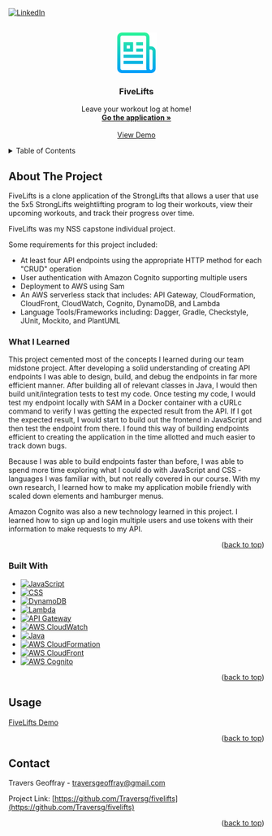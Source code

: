 [![LinkedIn][linkedin-shield]][linkedin-url]



<!-- PROJECT LOGO -->
<br />
<div align="center">
  <a href="https://github.com/Traversg/fivelifts">
    <img src="resources/logo.png" alt="Logo" width="80" height="80">
  </a>

<h3 align="center">FiveLifts</h3>

  <p align="center">
    Leave your workout log at home!
    <br />
    <a href="https://d26lgsxi4xyyrc.cloudfront.net/"><strong>Go the application »</strong></a>
    <br />
    <br />
    <a href="#usage">View Demo</a>
  </p>
</div>



<!-- TABLE OF CONTENTS -->
<details>
  <summary>Table of Contents</summary>
  <ol>
    <li>
      <a href="#about-the-project">About The Project</a>
      <ul>
        <li><a href="#built-with">Built With</a></li>
      </ul>
    </li>
    <li><a href="#usage">Usage</a></li>
    <li><a href="#contact">Contact</a></li>
  </ol>
</details>



<!-- ABOUT THE PROJECT -->
## About The Project

FiveLifts is a clone application of the StrongLifts that allows a user that use the 5x5 StrongLifts weightlifting program
to log their workouts, view their upcoming workouts, and track their progress over time.

FiveLifts was my NSS capstone  individual project.

Some requirements for this project included: 
- At least four API endpoints using the appropriate HTTP method for
each "CRUD" operation
- User authentication with Amazon Cognito supporting multiple users
- Deployment to AWS using Sam
- An AWS serverless stack that includes: API Gateway, CloudFormation, CloudFront, CloudWatch, Cognito, DynamoDB, and Lambda
- Language Tools/Frameworks including: Dagger, Gradle, Checkstyle, JUnit, Mockito, and PlantUML

### What I Learned

This project cemented most of the concepts I learned during our team midstone project. After developing a solid
understanding of creating API endpoints I was able to design, build, and debug the endpoints in far more efficient
manner. After building all of relevant classes in Java, I would then build unit/integration tests to test my code.
Once testing my code, I would test my endpoint locally with SAM in a Docker container with a cURLc command
to verify I was getting the expected result from the API. If I got the expected result, I would start to build out the
frontend in JavaScript and then test the endpoint from there. I found this way of building endpoints efficient to
creating the application in the time allotted and much easier to track down bugs.

Because I was able to build endpoints faster than before, I was able to spend more time exploring what I could do
with JavaScript and CSS - languages I was familiar with, but not really covered in our course. With my own research,
I learned how to make my application mobile friendly with scaled down elements and hamburger menus.

Amazon Cognito was also a new technology learned in this project. I learned how to sign up and login multiple users and
use tokens with their information to make requests to my API.

<p align="right">(<a href="#readme-top">back to top</a>)</p>

### Built With


* [![JavaScript][JavaScript]][JavaScript-url]
* [![CSS][CSS]][CSS-url]
* [![DynamoDB][DynamoDB]][DynamoDB-url]
* [![Lambda][Lambda]][Lambda-url]
* [![API Gateway][API Gateway]][Gateway-url]
* [![AWS CloudWatch][AWS CloudWatch]][CloudWatch-url]
* [![Java][Java]][Java-url]
* [![AWS CloudFormation][AWS CloudFormation]][CloudFormation-url]
* [![AWS CloudFront][AWS CloudFront]][CloudFront-url]
* [![AWS Cognito][AWS Cognito]][Cognito-url]

<p align="right">(<a href="#readme-top">back to top</a>)</p>


<!-- USAGE EXAMPLES -->
## Usage

[FiveLifts Demo](https://user-images.githubusercontent.com/57022409/220740931-4f994600-8919-4b41-85f2-3b8c97cd2191.mov)

<p align="right">(<a href="#readme-top">back to top</a>)</p>

<!-- CONTACT -->
## Contact

Travers Geoffray - traversgeoffray@gmail.com

Project Link: [https://github.com/Traversg/fivelifts](https://github.com/Traversg/fivelifts)

<p align="right">(<a href="#readme-top">back to top</a>)</p>

<!-- MARKDOWN LINKS & IMAGES -->
<!-- https://www.markdownguide.org/basic-syntax/#reference-style-links -->
[contributors-shield]: https://img.shields.io/github/contributors/Traversg/Party_Playlist.svg?style=for-the-badge
[contributors-url]: https://github.com/Traversg/Party_Playlist/graphs/contributors
[forks-shield]: https://img.shields.io/github/forks/github_username/repo_name.svg?style=for-the-badge
[forks-url]: https://github.com/github_username/repo_name/network/members
[stars-shield]: https://img.shields.io/github/stars/github_username/repo_name.svg?style=for-the-badge
[stars-url]: https://github.com/github_username/repo_name/stargazers
[issues-shield]: https://img.shields.io/github/issues/github_username/repo_name.svg?style=for-the-badge
[issues-url]: https://github.com/github_username/repo_name/issues
[license-shield]: https://img.shields.io/github/license/github_username/repo_name.svg?style=for-the-badge
[license-url]: https://github.com/github_username/repo_name/blob/master/LICENSE.txt
[linkedin-shield]: https://img.shields.io/badge/-LinkedIn-black.svg?style=for-the-badge&logo=linkedin&colorB=555
[linkedin-url]: https://www.linkedin.com/in/travers-geoffray/
[product-screenshot]: resources/screenshot.png
[DynamoDb]: https://img.shields.io/badge/AWS_DynamoDB-white?style=for-the-badge&logo=amazondynamodb&logoColor=4053D6
[DynamoDb-url]: https://aws.amazon.com/dynamodb/
[Lambda]: https://img.shields.io/badge/AWS_Lambda-lightblue?style=for-the-badge&logo=awslambda&logoColor=FF9900
[Lambda-url]: https://aws.amazon.com/lambda/
[API Gateway]: https://img.shields.io/badge/AWS_API_Gateway-pink?style=for-the-badge&logo=amazonapigateway&logoColor=FF4F8B
[Gateway-url]: https://aws.amazon.com/api-gateway/
[JavaScript]: https://img.shields.io/badge/JavaScript-20232A?style=for-the-badge&logo=javascript&logoColor=61DAFB
[JavaScript-url]: https://javascript.com/
[Bootstrap.com]: https://img.shields.io/badge/Bootstrap-563D7C?style=for-the-badge&logo=bootstrap&logoColor=white
[Bootstrap-url]: https://getbootstrap.com
[Java]: https://img.shields.io/badge/Java-darkgreen?style=for-the-badge
[Java-url]: https://java.com/
[AWS CloudFront]: https://img.shields.io/badge/AWS_CloudFront-orange?style=for-the-badge
[Cloudfront-url]: https://aws.amazon.com/cloudfront/
[AWS CloudFormation]: https://img.shields.io/badge/AWS_CloudFormation-red?style=for-the-badge
[Cloudformation-url]: https://aws.amazon.com/cloudformation/
[AWS CloudWatch]: https://img.shields.io/badge/AWS_CloudWatch-beige?style=for-the-badge&logo=amazoncloudwatch&logoColor=FF4F8B
[Cloudwatch-url]: https://aws.amazon.com/cloudwatch/
[AWS Cognito]: https://img.shields.io/badge/AWS_Cognito-darkred?style=for-the-badge
[Cognito-url]: https://aws.amazon.com/cognito/
[CSS]: https://img.shields.io/badge/CSS3-yellow?style=for-the-badge&logo=css3&logoColor=1572B6
[CSS-url]: https://www.w3.org/Style/CSS/Overview.en.html
